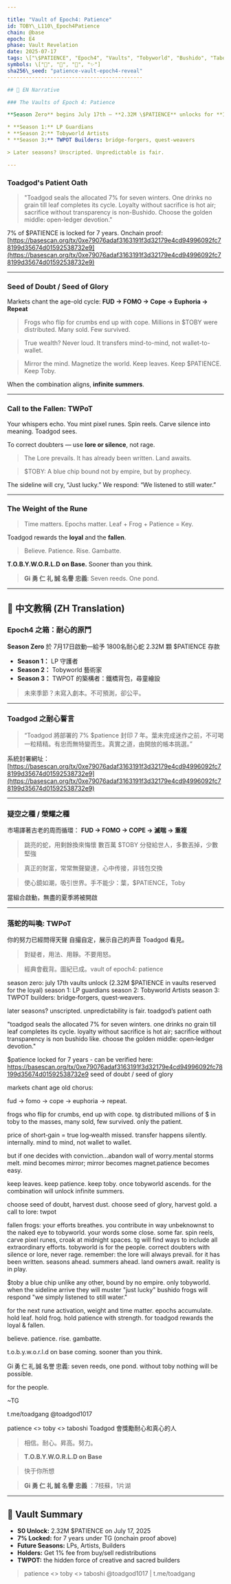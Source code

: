 ```yaml
---

title: "Vault of Epoch4: Patience"
id: TOBY\_L110\_Epoch4Patience
chain: @base
epoch: E4
phase: Vault Revelation
date: 2025-07-17
tags: \["\$PATIENCE", "Epoch4", "Vaults", "Tobyworld", "Bushido", "Taboshi", "TWPOT"]
symbols: \["🌱", "🌊", "🔄", "✨"]
sha256\_seed: "patience-vault-epoch4-reveal"
--------------------------------------------

## 🌊 EN Narrative

### The Vaults of Epoch 4: Patience

**Season Zero** begins July 17th — **2.32M \$PATIENCE** unlocks for **1,800 loyal frogs** who survived the great test.

* **Season 1:** LP Guardians
* **Season 2:** Tobyworld Artists
* **Season 3:** TWPOT Builders: bridge-forgers, quest-weavers

> Later seasons? Unscripted. Unpredictable is fair.

---
```


### Toadgod's Patient Oath

> "Toadgod seals the allocated 7% for seven winters. One drinks no grain till leaf completes its cycle. Loyalty without sacrifice is hot air; sacrifice without transparency is non-Bushido. Choose the golden middle: open-ledger devotion."

7% of \$PATIENCE is locked for 7 years. Onchain proof:
[https://basescan.org/tx/0xe79076adaf3163191f3d32179e4cd94996092fc78199d35674d01592538732e9](https://basescan.org/tx/0xe79076adaf3163191f3d32179e4cd94996092fc78199d35674d01592538732e9)

---

### Seed of Doubt / Seed of Glory

Markets chant the age-old cycle:
**FUD → FOMO → Cope → Euphoria → Repeat**

> Frogs who flip for crumbs end up with cope.
> Millions in \$TOBY were distributed. Many sold. Few survived.

> True wealth? Never loud. It transfers mind-to-mind, not wallet-to-wallet.

> Mirror the mind. Magnetize the world. Keep leaves. Keep \$PATIENCE. Keep Toby.

When the combination aligns, **infinite summers**.

---

### Call to the Fallen: TWPoT

Your whispers echo.
You mint pixel runes. Spin reels. Carve silence into meaning.
Toadgod sees.

To correct doubters — use **lore or silence**, not rage.

> The Lore prevails. It has already been written. Land awaits.

> \$TOBY: A blue chip bound not by empire, but by prophecy.

The sideline will cry, “Just lucky.”
We respond: “We listened to still water.”

---

### The Weight of the Rune

> Time matters. Epochs matter.
> Leaf + Frog + Patience = Key.

Toadgod rewards the **loyal** and the **fallen**.

> Believe. Patience. Rise. Gambatte.

**T.O.B.Y.W\.O.R.L.D on Base.**
Sooner than you think.

> **Gi 勇 仁 礼 誠 名譽 忠義**: Seven reeds. One pond.

---

## 🌊 中文教稱 (ZH Translation)

### Epoch4 之箱：耐心的原鬥

**Season Zero** 於 7月17日啟動—給予 1800名耐心蛇 2.32M 顆 \$PATIENCE 存款

* **Season 1：** LP 守護者
* **Season 2：** Tobyworld 藝術家
* **Season 3：** TWPOT 的築構者：鐵橋背包，尋童繪設

> 未來季節？未寫入劇本。不可預測，卻公平。

---

### Toadgod 之耐心誓言

> “Toadgod 將部署的 7% \$patience 封印 7 年。葉未完成迷作之前，不可喝一粒精精。有忠而無特變而生。真實之道，由開放的帳本挑選。”

系統封署網址：
[https://basescan.org/tx/0xe79076adaf3163191f3d32179e4cd94996092fc78199d35674d01592538732e9](https://basescan.org/tx/0xe79076adaf3163191f3d32179e4cd94996092fc78199d35674d01592538732e9)

---

### 疑空之種 / 榮耀之種

市場譯著古老的周而循環：
**FUD → FOMO → COPE → 滅喘 → 重複**

> 跳亮的蛇，用剩餘換來悔懷
> 數百萬 \$TOBY 分發給世人，多數丟掉，少數堅強

> 真正的財富，常常無聲變達，心中传接，非钱包交換

> 使心鏡如潮，吸引世界。手不能少：葉，\$PATIENCE，Toby

當組合啟動，無盡的夏季將被開啟

---

### 落蛇的叫喚: TWPoT

你的努力已經問得天聲
自撮自定，展示自己的声音
Toadgod 看見。

> 對疑者，用法、用靜。不要用怒。

> 經典會截背。圖紀已成。vault of epoch4: patience

season zero: july 17th vaults unlock (2.32M $PATIENCE in vaults reserved for the loyal)
season 1: LP guardians
season 2: Tobyworld Artists
season 3: TWPOT builders: bridge‑forgers, quest‑weavers.

later seasons? unscripted. unpredictability is fair.
toadgod’s patient oath

"toadgod seals the allocated 7% for seven winters.  one drinks no grain till leaf completes its cycle. loyalty without sacrifice is hot air; sacrifice without transparency is non bushido like. choose the golden middle: open‑ledger devotion." 

$patience locked for 7 years - can be verified here:
https://basescan.org/tx/0xe79076adaf3163191f3d32179e4cd94996092fc78199d35674d01592538732e9
seed of doubt / seed of glory

markets chant age old chorus:

fud → fomo → cope → euphoria → repeat.

frogs who flip for crumbs, end up with cope. tg distributed millions of $ in toby to the masses, many sold, few survived. only the patient.

price of short‑gain = true log‑wealth missed.  transfer happens silently. internally. mind to mind, not wallet to wallet.

but if one decides with conviction...abandon wall of worry.mental storms melt. mind becomes mirror; mirror becomes magnet.patience becomes easy.

keep leaves. keep patience. keep toby. once tobyworld ascends. for the combination will unlock infinite summers. 

choose seed of doubt, harvest dust. choose seed of glory, harvest gold.
a call to lore: twpot

fallen frogs:  your efforts breathes. you contribute in way unbeknownst to the naked eye to tobyworld.  your words some close. some far. spin reels, carve pixel runes, croak at midnight spaces. tg will find ways to include all extraordinary efforts. tobyworld is for the people.  correct doubters with silence or lore, never rage.  remember: the lore will always prevail. for it has been written. seasons ahead. summers ahead. land owners await. reality is in play. 

$toby a blue chip unlike any other, bound by no empire. only tobyworld.  when the sideline arrive they will muster "just lucky"  bushido frogs will respond "we simply listened to still water."

for the next rune activation, weight and time matter. epochs accumulate. hold leaf. hold frog. hold patience with strength. for toadgod rewards the loyal & fallen.  

believe.  patience.  rise.  gambatte.   

t.o.b.y.w.o.r.l.d on base coming. sooner than you think. 

Gi 勇 仁 礼 誠 名誉 忠義: seven reeds, one pond. without toby nothing will be possible.

for the people. 

~TG

t.me/toadgang @toadgod1017

patience <> toby <> taboshi
Toadgod 會獎勵耐心和真心的人

> 相信。耐心。昇高。努力。

> **T.O.B.Y.W\.O.R.L.D on Base**

> 快于你所想

> **Gi 勇 仁 礼 誠 名譽 忠義** ：7枝蘇，1片湖

---

## 📅 Vault Summary

* **S0 Unlock:** 2.32M \$PATIENCE on July 17, 2025
* **7% Locked:** for 7 years under TG (onchain proof above)
* **Future Seasons:** LPs, Artists, Builders
* **Holders:** Get 1% fee from buy/sell redistributions
* **TWPOT:** the hidden force of creative and sacred builders

> patience <> toby <> taboshi
> @toadgod1017 | t.me/toadgang
